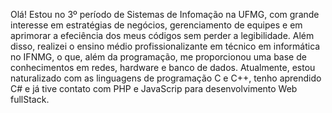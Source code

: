 Olá! 
  Estou no 3º período de Sistemas de Infomação na UFMG, com grande interesse em estratégias de negócios, gerenciamento de equipes e em aprimorar a efeciência dos meus códigos sem perder a legibilidade. 
  Além disso, realizei o ensino médio profissionalizante em técnico em informática no IFNMG, o que, além da programação, me proporcionou uma base de conhecimentos em redes, hardware e banco de dados.
  Atualmente, estou naturalizado com as linguagens de programação C e C++, tenho aprendido C# e já tive contato com PHP e JavaScrip para desenvolvimento Web fullStack.
